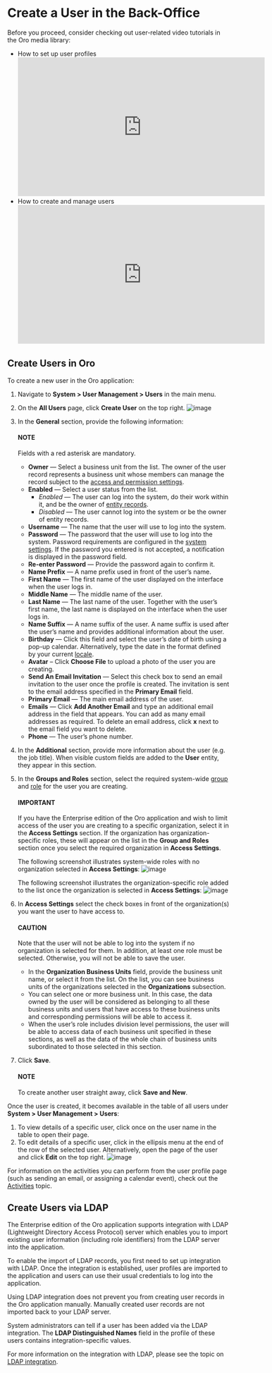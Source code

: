 # Create a User in the Back-Office

Before you proceed, consider checking out user-related video tutorials in the Oro media library:

* How to set up user profiles
  <iframe width="560" height="315" src="https://www.youtube.com/embed/I3v9HRF0ivE" frameborder="0" allow="autoplay; encrypted-media" allowfullscreen></iframe>
* How to create and manage users
  <iframe width="560" height="315" src="https://www.youtube.com/embed/t97qnxmEa6o" frameborder="0" allowfullscreen></iframe>

## Create Users in Oro

To create a new user in the Oro application:

1. Navigate to **System > User Management > Users** in the main menu.
2. On the **All Users** page, click **Create User** on the top right.
   ![image](user/img/system/user_management/user_create_general.png)
3. In the **General** section, provide the following information:

   #### NOTE
   Fields with a red asterisk are mandatory.

   * **Owner** — Select a business unit from the list. The owner of the user record represents a business unit whose members can manage the record subject to the [access and permission settings](../roles/index.md#user-guide-user-management-permissions).
   * **Enabled** — Select a user status from the list.
     * *Enabled* — The user can log into the system, do their work within it, and be the owner of [entity records](../../entities/index.md#entities-management).
     * *Disabled* — The user cannot log into the system or be the owner of entity records.
   * **Username** — The name that the user will use to log into the system.
   * **Password** — The password that the user will use to log into the system. Password requirements are configured in the [system settings](../../configuration/system/general-setup/user.md#admin-configuration-user-settings). If the password you entered is not accepted, a notification is displayed in the password field.
   * **Re-enter Password** — Provide the password again to confirm it.
   * **Name Prefix** — A name prefix used in front of the user’s name.
   * **First Name** — The first name of the user displayed on the interface when the user logs in.
   * **Middle Name** — The middle name of the user.
   * **Last Name** — The last name of the user. Together with the user’s first name, the last name is displayed on the interface when the user logs in.
   * **Name Suffix** — A name suffix of the user. A name suffix is used after the user’s name and provides additional information about the user.
   * **Birthday** — Click this field and select the user’s date of birth using a pop-up calendar. Alternatively, type the date in the format defined by your current [locale](../../localization/index.md#doc-user-management-users-configuration-localization).
   * **Avatar** – Click **Choose File** to upload a photo of the user you are creating.
   * **Send An Email Invitation** — Select this check box to send an email invitation to the user once the profile is created. The invitation is sent to the email address specified in the **Primary Email** field.
   * **Primary Email** — The main email address of the user.
   * **Emails** — Click **Add Another Email** and type an additional email address in the field that appears. You can add as many email addresses as required. To delete an email address, click **x** next to the email field you want to delete.
   * **Phone** — The user’s phone number.
4. In the **Additional** section, provide more information about the user (e.g. the job title). When visible custom fields are added to the **User** entity, they appear in this section.
5. In the **Groups and Roles** section, select the required system-wide [group](../groups/index.md#user-management-groups) and [role](../roles/index.md#user-guide-user-management-permissions) for the user you are creating.

   #### IMPORTANT
   If you have the Enterprise edition of the Oro application and wish to limit access of the user you are creating to a specific organization, select it in the **Access Settings** section. If the organization has organization-specific roles, these will appear on the list in the **Group and Roles** section once you select the required organization in **Access Settings**.

   The following screenshot illustrates system-wide roles with no organization selected in **Access Settings**:
   ![image](user/img/system/user_management/groups_roles_system_wide.jpg)

   The following screenshot illustrates the organization-specific role added to the list once the organization is selected in **Access Settings**:
   ![image](user/img/system/user_management/groups_roles_organization.jpg)
6. In **Access Settings** select the check boxes in front of the organization(s) you want the user to have access to.

   #### CAUTION
   Note that the user will not be able to log into the system if no organization is selected for them. In addition, at least one role must be selected. Otherwise, you will not be able to save the user.

   * In the **Organization Business Units** field, provide the business unit name, or select it from the list. On the list, you can see business units of the organizations selected in the **Organizations** subsection.
   * You can select one or more business unit. In this case, the data owned by the user will be considered as belonging to all these business units and users that have access to these business units and corresponding permissions will be able to access it.
   * When the user’s role includes division level permissions, the user will be able to access data of each business unit specified in these sections, as well as the data of the whole chain of business units subordinated to those selected in this section.
7. Click **Save**.

   #### NOTE
   To create another user straight away, click **Save and New**.

<a id="doc-user-management-users-actions-review"></a>

<a id="doc-user-management-users-actions-edit"></a>

Once the user is created, it becomes available in the table of all users under **System > User Management > Users**:

1. To view details of a specific user, click once on the user name in the table to open their page.
2. To edit details of a specific user, click <i class="fa fa-edit fa-lg" aria-hidden="true"></i> in the ellipsis menu at the end of the row of the selected user. Alternatively, open the page of the user and click **Edit** on the top right.
   ![image](user/img/system/user_management/user_edit.png)

For information on the activities you can perform from the user profile page (such as sending an email, or assigning a calendar event), check out the [Activities](../../../activities/index.md#user-guide-activities) topic.

<a id="doc-user-management-users-actions-create-ldap"></a>

## Create Users via LDAP

The Enterprise edition of the Oro application supports integration with LDAP (Lightweight Directory Access Protocol) server which enables you to import existing user information (including role identifiers) from the LDAP server into the application.

To enable the import of LDAP records, you first need to set up integration with LDAP. Once the integration is established, user profiles are imported to the application and users can use their usual credentials to log into the application.

Using LDAP integration does not prevent you from creating user records in the Oro application manually. Manually created user records are not imported back to your LDAP server.

System administrators can tell if a user has been added via the LDAP integration. The **LDAP Distinguished Names** field in the profile of these users contains integration-specific values.

For more information on the integration with LDAP, please see the topic on [LDAP integration](../../integrations/ldap-integration.md#user-guide-ldap-integration).

<!-- fa-bars = fa-navicon -->
<!-- Ic Tiles is used as Set As Default in saved views, and as tiles in display layout options -->
<!-- IcPencil refers to Rename in Commerce and Inline Editing in CRM -->
<!-- Check mark in the square. -->
<!-- SortDesc is also used as drop-down arrow -->
